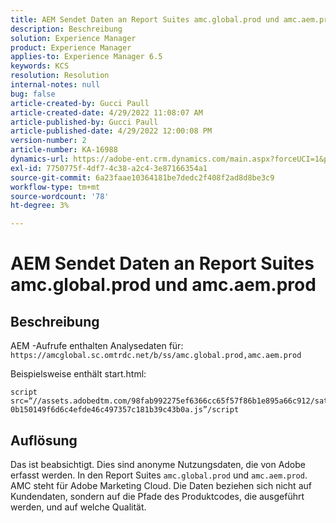 ```yaml
---
title: AEM Sendet Daten an Report Suites amc.global.prod und amc.aem.prod
description: Beschreibung
solution: Experience Manager
product: Experience Manager
applies-to: Experience Manager 6.5
keywords: KCS
resolution: Resolution
internal-notes: null
bug: false
article-created-by: Gucci Paull
article-created-date: 4/29/2022 11:08:07 AM
article-published-by: Gucci Paull
article-published-date: 4/29/2022 12:00:08 PM
version-number: 2
article-number: KA-16988
dynamics-url: https://adobe-ent.crm.dynamics.com/main.aspx?forceUCI=1&pagetype=entityrecord&etn=knowledgearticle&id=ca7ac9a4-acc7-ec11-a7b6-0022480a10ee
exl-id: 7750775f-4df7-4c38-a2c4-3e87166354a1
source-git-commit: 6a23faae10364181be7dedc2f408f2ad8d8be3c9
workflow-type: tm+mt
source-wordcount: '78'
ht-degree: 3%

---
```


# AEM Sendet Daten an Report Suites amc.global.prod und amc.aem.prod

## Beschreibung



AEM -Aufrufe enthalten Analysedaten für: `https://amcglobal.sc.omtrdc.net/b/ss/amc.global.prod,amc.aem.prod`

Beispielsweise enthält start.html:

```
script src=“//assets.adobedtm.com/98fab992275ef6366cc65f57f86b1e895a66c912/satelliteLib-0b150149f6d6c4efde46c497357c181b39c43b0a.js”/script
```




## Auflösung



Das ist beabsichtigt. Dies sind anonyme Nutzungsdaten, die von Adobe erfasst werden. In den Report Suites `amc.global.prod` und `amc.aem.prod`. AMC steht für Adobe Marketing Cloud. Die Daten beziehen sich nicht auf Kundendaten, sondern auf die Pfade des Produktcodes, die ausgeführt werden, und auf welche Qualität.
